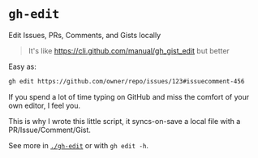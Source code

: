 # `gh-edit`

Edit Issues, PRs, Comments, and Gists locally

> It's like https://cli.github.com/manual/gh_gist_edit but better

Easy as:
```bash
gh edit https://github.com/owner/repo/issues/123#issuecomment-456
```

If you spend a lot of time typing on GitHub and miss the comfort of your own
editor, I feel you.

This is why I wrote this little script, it syncs-on-save a local file with a
PR/Issue/Comment/Gist.

See more in [`./gh-edit`](./gh-edit) or with `gh edit -h`.
